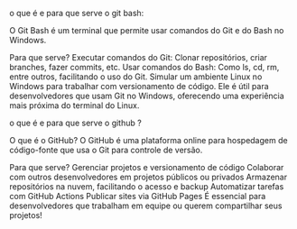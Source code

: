 o que é e para que serve o git bash:


O Git Bash é um terminal que permite usar comandos do Git e do Bash no Windows.

Para que serve?
Executar comandos do Git: Clonar repositórios, criar branches, fazer commits, etc.
Usar comandos do Bash: Como ls, cd, rm, entre outros, facilitando o uso do Git.
Simular um ambiente Linux no Windows para trabalhar com versionamento de código.
Ele é útil para desenvolvedores que usam Git no Windows, oferecendo uma experiência mais próxima do terminal do Linux.

o que é e para que serve o github ?

O que é o GitHub?
O GitHub é uma plataforma online para hospedagem de código-fonte que usa o Git para controle de versão.

Para que serve?
Gerenciar projetos e versionamento de código
Colaborar com outros desenvolvedores em projetos públicos ou privados
Armazenar repositórios na nuvem, facilitando o acesso e backup
Automatizar tarefas com GitHub Actions
Publicar sites via GitHub Pages
É essencial para desenvolvedores que trabalham em equipe ou querem compartilhar seus projetos!